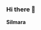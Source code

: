 ### Hi there 👋
**Silmara**
<!--
**silmaraakizawa/silmaraakizawa** is a ✨ _special_ ✨ repository because its `README.md` (this file) appears on your GitHub profile.
Power BI
Python
[LinkedIn](www.linkedin.com/in/silmara-akizawa-)



-->
